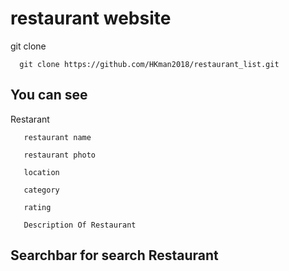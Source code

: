 # restaurant website



git clone
    
      git clone https://github.com/HKman2018/restaurant_list.git
## You can see

 Restarant  

       restaurant name 
       
       restaurant photo
       
       location 
       
       category    
       
       rating 
      
       Description Of Restaurant

## Searchbar for search Restaurant

